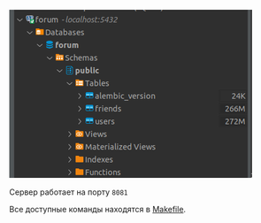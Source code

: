 <img src="https://github.com/niki-gor/tinkoff-backend-2/blob/hw_06/screenshots/alembic/alembic.png?raw=true"></img>


Сервер работает на порту <code>8081</code>

Все доступные команды находятся в [Makefile](Makefile).
